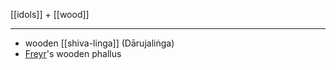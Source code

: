 [[idols]] + [[wood]]
***


- wooden [[shiva-linga]] (Dārujaliṅga)
- [Freyr](freyr.md)'s wooden phallus